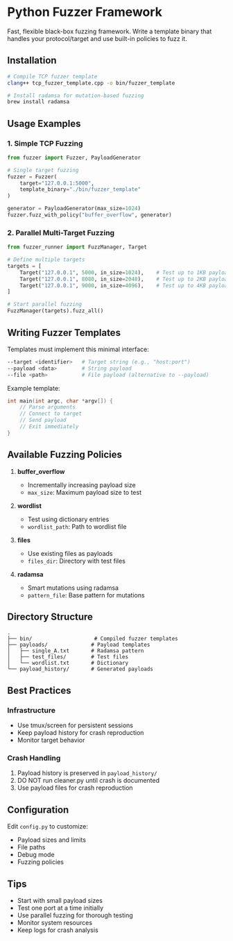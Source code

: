 # Python Fuzzer Framework

Fast, flexible black-box fuzzing framework. Write a template binary that handles your protocol/target and use built-in policies to fuzz it.

## Installation

```bash
# Compile TCP fuzzer template
clang++ tcp_fuzzer_template.cpp -o bin/fuzzer_template

# Install radamsa for mutation-based fuzzing
brew install radamsa
```

## Usage Examples

### 1. Simple TCP Fuzzing
```python
from fuzzer import Fuzzer, PayloadGenerator

# Single target fuzzing
fuzzer = Fuzzer(
    target="127.0.0.1:5000",
    template_binary="./bin/fuzzer_template"
)

generator = PayloadGenerator(max_size=1024)
fuzzer.fuzz_with_policy("buffer_overflow", generator)
```

### 2. Parallel Multi-Target Fuzzing
```python
from fuzzer_runner import FuzzManager, Target

# Define multiple targets
targets = [
    Target("127.0.0.1", 5000, in_size=1024),    # Test up to 1KB payloads
    Target("127.0.0.1", 8080, in_size=2048),    # Test up to 2KB payloads
    Target("127.0.0.1", 9000, in_size=4096),    # Test up to 4KB payloads
]

# Start parallel fuzzing
FuzzManager(targets).fuzz_all()
```

## Writing Fuzzer Templates

Templates must implement this minimal interface:
```bash
--target <identifier>   # Target string (e.g., "host:port")
--payload <data>        # String payload
--file <path>           # File payload (alternative to --payload)
```

Example template:
```cpp
int main(int argc, char *argv[]) {
    // Parse arguments
    // Connect to target
    // Send payload
    // Exit immediately
}
```

## Available Fuzzing Policies

1. **buffer_overflow**
   - Incrementally increasing payload size
   - `max_size`: Maximum payload size to test

2. **wordlist**
   - Test using dictionary entries
   - `wordlist_path`: Path to wordlist file

3. **files**
   - Use existing files as payloads
   - `files_dir`: Directory with test files

4. **radamsa**
   - Smart mutations using radamsa
   - `pattern_file`: Base pattern for mutations

## Directory Structure
```
.
├── bin/                    # Compiled fuzzer templates
├── payloads/              # Payload templates
│   ├── single_A.txt       # Radamsa pattern
│   ├── test_files/        # Test files
│   └── wordlist.txt       # Dictionary
└── payload_history/       # Generated payloads
```

## Best Practices

### Infrastructure
* Use tmux/screen for persistent sessions
* Keep payload history for crash reproduction
* Monitor target behavior

### Crash Handling
1. Payload history is preserved in `payload_history/`
2. DO NOT run cleaner.py until crash is documented
3. Use payload files for crash reproduction

## Configuration

Edit `config.py` to customize:
* Payload sizes and limits
* File paths
* Debug mode
* Fuzzing policies

## Tips

* Start with small payload sizes
* Test one port at a time initially
* Use parallel fuzzing for thorough testing
* Monitor system resources
* Keep logs for crash analysis